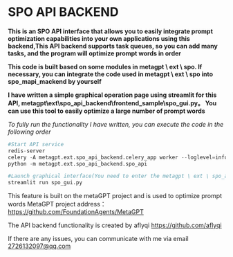 # SPO API BACKEND
**This is an SPO API interface that allows you to easily integrate prompt optimization capabilities into your own applications using this backend,This API backend supports task queues, so you can add many tasks, and the program will optimize prompt words in order**

**This code is built based on some modules in metagpt \ ext \ spo. If necessary, you can integrate the code used in metagpt \ ext \ spo into spo_mapi_mackend by yourself**

**I have written a simple graphical operation page using streamlit for this API, metagpt\ext\spo_api_backend\frontend_sample\spo_gui.py。 You can use this tool to easily optimize a large number of prompt words**

*To fully run the functionality I have written, you can execute the code in the following order*

```python
#Start API service
redis-server
celery -A metagpt.ext.spo_api_backend.celery_app worker --loglevel=info --pool=solo
python -m metagpt.ext.spo_api_backend.spo_api

#Launch graphical interface(You need to enter the metagpt \ ext \ spo_api_mackend \ frontend_stample directory and execute the following code)
streamlit run spo_gui.py

```

This feature is built on the metaGPT project and is used to optimize prompt words
MetaGPT project address：https://github.com/FoundationAgents/MetaGPT

The API backend functionality is created by aflyqi
https://github.com/aflyqi

If there are any issues, you can communicate with me via email
2726132097@qq.com